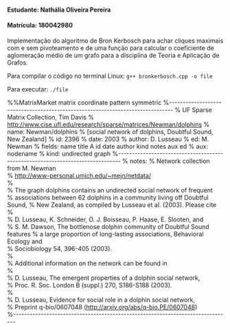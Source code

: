 #### Estudante: Nathália Oliveira Pereira
#### Matrícula: 180042980

Implementação do algoritmo de Bron Kerbosch para achar cliques maximais com e sem pivoteamento e de uma função para calcular o coeficiente de aglomeração médio de um grafo para a disciplina de Teoria e Aplicação de Grafos.

Para compilar o código no terminal Linux:
`
g++ bronkerbosch.cpp -o file
`

Para executar:
`
./file
`

%%MatrixMarket matrix coordinate pattern symmetric
%-------------------------------------------------------------------------------
% UF Sparse Matrix Collection, Tim Davis
% http://www.cise.ufl.edu/research/sparse/matrices/Newman/dolphins
% name: Newman/dolphins
% [social network of dolphins, Doubtful Sound, New Zealand]
% id: 2396
% date: 2003
% author: D. Lusseau
% ed: M. Newman
% fields: name title A id date author kind notes aux ed
% aux: nodename
% kind: undirected graph
%-------------------------------------------------------------------------------
% notes:
% Network collection from M. Newman                                          
% http://www-personal.umich.edu/~mejn/netdata/                               
%                                                                            
% The graph dolphins contains an undirected social network of frequent       
% associations between 62 dolphins in a community living off Doubtful Sound, 
% New Zealand, as compiled by Lusseau et al. (2003).  Please cite            
%                                                                            
%   D. Lusseau, K. Schneider, O. J. Boisseau, P. Haase, E. Slooten, and      
%   S. M. Dawson, The bottlenose dolphin community of Doubtful Sound features
%   a large proportion of long-lasting associations, Behavioral Ecology and  
%   Sociobiology 54, 396-405 (2003).                                         
%                                                                            
% Additional information on the network can be found in                      
%                                                                            
%   D. Lusseau, The emergent properties of a dolphin social network,         
%   Proc. R. Soc. London B (suppl.) 270, S186-S188 (2003).                   
%                                                                            
%   D. Lusseau, Evidence for social role in a dolphin social network,        
%   Preprint q-bio/0607048 (http://arxiv.org/abs/q-bio.PE/0607048)           
%-------------------------------------------------------------------------------
